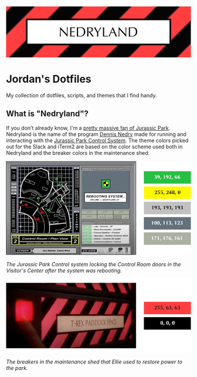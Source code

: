![nedryland](/assets/banner.jpg)

# Jordan's Dotfiles

My collection of dotfiles, scripts, and themes that I find handy.

## What is "Nedryland"?

If you don't already know, I'm a [pretty massive fan of Jurassic Park][Jordan and Jurassic Park]. Nedryland is the name of the program [Dennis Nedry] made for running and interacting with the [Jurassic Park Control System]. The theme colors picked out for the Slack and iTerm2 are based on the color scheme used both in Nedryland and the breaker colors in the maintenance shed.

![control-room](/assets/control-room.png)

_The Jurassic Park Control system locking the Control Room doors in the Visitor's Center after the system was rebooting._

![breakers](/assets/breakers.png)

_The breakers in the maintenance shed that Ellie used to restore power to the park._

[Dennis Nedry]: http://jurassicwiki.com/wiki/Dennis_Nedry_(Film_Universe)
[Jurassic Park Control System]: http://jurassicwiki.com/wiki/Jurassic_Park_System_(Film_Universe)#Nedryland
[Jordan and Jurassic Park]: https://twitter.com/jordanleven/status/1336357958486253569?s=20
